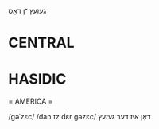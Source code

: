 געזעץ
־ן
דאָס

CENTRAL
========

HASIDIC
=======
= AMERICA = 

/gəˈzɛc/
/dan ɪz dɛr gəzɛc/ דאַן איז דער געזעץ